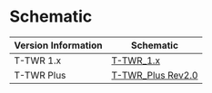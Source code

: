 # Schematic

| Version Information | Schematic                                  |
| ------------------- | ------------------------------------------ |
| T-TWR 1.x           | [T-TWR_1.x](T-TWR_1.x.pdf)                 |
| T-TWR Plus          | [T-TWR_Plus Rev2.0](T-TWR-Plus_Rev2.0.pdf) |
